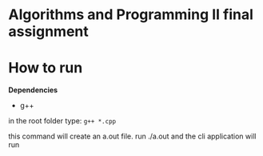 # Algorithms and Programming II final assignment

# How to run
**Dependencies**
- g++

in the root folder type:
```g++ *.cpp```

this command will create an a.out file.
run ./a.out and the cli application will run
